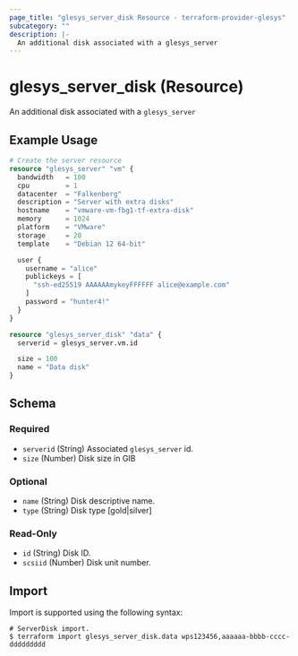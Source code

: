 ```yaml
---
page_title: "glesys_server_disk Resource - terraform-provider-glesys"
subcategory: ""
description: |-
  An additional disk associated with a glesys_server
---
```

# glesys_server_disk (Resource)
An additional disk associated with a `glesys_server`
## Example Usage
```terraform
# Create the server resource
resource "glesys_server" "vm" {
  bandwidth   = 100
  cpu         = 1
  datacenter  = "Falkenberg"
  description = "Server with extra disks"
  hostname    = "vmware-vm-fbg1-tf-extra-disk"
  memory      = 1024
  platform    = "VMware"
  storage     = 20
  template    = "Debian 12 64-bit"

  user {
    username = "alice"
    publickeys = [
      "ssh-ed25519 AAAAAAmykeyFFFFFF alice@example.com"
    ]
    password = "hunter4!"
  }
}

resource "glesys_server_disk" "data" {
  serverid = glesys_server.vm.id

  size = 100
  name = "Data disk"
}
```
<!-- schema generated by tfplugindocs -->
## Schema

### Required

- `serverid` (String) Associated `glesys_server` id.
- `size` (Number) Disk size in GIB

### Optional

- `name` (String) Disk descriptive name.
- `type` (String) Disk type [gold|silver]

### Read-Only

- `id` (String) Disk ID.
- `scsiid` (Number) Disk unit number.
## Import
Import is supported using the following syntax:
```shell
# ServerDisk import.
$ terraform import glesys_server_disk.data wps123456,aaaaaa-bbbb-cccc-ddddddddd
```
